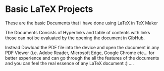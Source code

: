 # Basic LaTeX Projects

These are the basic Documents that i have done using LaTeX in TeX Maker

The Documents Consists of Hyperlinks and table of contents with links those can not be evaluated by the opening the document in GibHub.

Instead Dowload the PDF file into the device and open the document in any PDF Viewer (i.e. Adobe Reader, Microsoft Edge, Google Chrome etc... for better experience and can go through the all the features of the documents and you can feel the real essence of any LaTeX document :) ....
